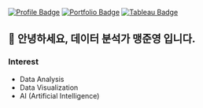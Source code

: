 [![Profile Badge](http://img.shields.io/badge/-Profile-006600?style=for-the-badge&logo=notion&link=https://www.notion.so/Joonyoung-Maeng-ee88fc502e284631876e053cbe5f6943)](https://www.notion.so/Joonyoung-Maeng-ee88fc502e284631876e053cbe5f6943) [![Portfolio Badge](http://img.shields.io/badge/-Portfolio-0062AD?style=for-the-badge&logo=Notion&link=https://www.notion.so/01bdc189a4b142c489bda21ec4fff010?v=5b2e45b2ffca4d42921c3b84599bd66b)](https://www.notion.so/01bdc189a4b142c489bda21ec4fff010?v=5b2e45b2ffca4d42921c3b84599bd66b) [![Tableau Badge](http://img.shields.io/badge/-Tableau%20Public-071D49?style=for-the-badge&logo=Tableau&link=https://public.tableau.com/app/profile/.61117511#!/)](https://public.tableau.com/app/profile/.61117511#!/) 

## 👋 안녕하세요, 데이터 분석가 맹준영 입니다.

### Interest
- Data Analysis
- Data Visualization
- AI (Artificial Intelligence)
